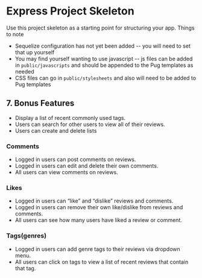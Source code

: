 # Express Project Skeleton

Use this project skeleton as a starting point for structuring your app. Things to note

- Sequelize configuration has not yet been added -- you will need to set that up yourself
- You may find yourself wanting to use javascript -- js files can be added in `public/javascripts` and should be appended to the Pug templates as needed
- CSS files can go in `public/stylesheets` and also will need to be added to Pug templates

## 7. Bonus Features

- Display a list of recent commonly used tags.
- Users can search for other users to view all of their reviews.
- Users can create and delete lists

### Comments

- Logged in users can post comments on reviews.
- Logged in users can edit and delete their own comments.
- All users can view comments on reviews.

### Likes

- Logged in users can “like” and “dislike” reviews and comments.
- Logged in users can remove their own like/dislike from reviews and comments.
- All users can see how many users have liked a review or comment.

### Tags(genres)

- Logged in users can add genre tags to their reviews via dropdown menu.
- All users can click on tags to view a list of recent reviews that contain that tag.
